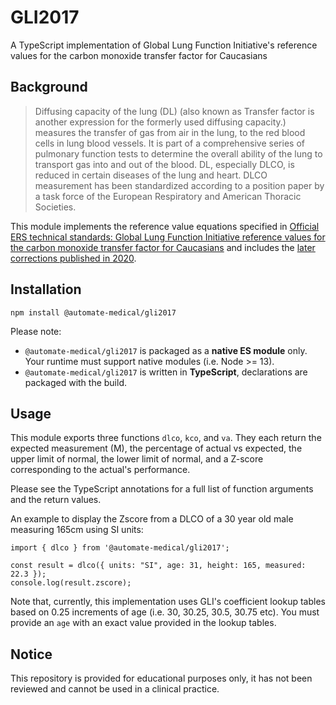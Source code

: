 # GLI2017

A TypeScript implementation of Global Lung Function Initiative's reference values for the carbon monoxide transfer factor for Caucasians

## Background

> Diffusing capacity of the lung (DL) (also known as Transfer factor is another expression for the formerly used diffusing capacity.) measures the transfer of gas from air in the lung, to the red blood cells in lung blood vessels. It is part of a comprehensive series of pulmonary function tests to determine the overall ability of the lung to transport gas into and out of the blood. DL, especially DLCO, is reduced in certain diseases of the lung and heart. DLCO measurement has been standardized according to a position paper by a task force of the European Respiratory and American Thoracic Societies.

This module implements the reference value equations specified in [Official ERS technical standards: Global Lung Function Initiative reference values for the carbon monoxide transfer factor for Caucasians](https://www.ers-education.org/lr/show-details/?idP=206432) and includes the [later corrections published in 2020](https://erj.ersjournals.com/content/56/4/1750010).

## Installation

`npm install @automate-medical/gli2017`

Please note: 

* `@automate-medical/gli2017` is packaged as a **native ES module** only. Your runtime must support native modules (i.e. Node >= 13). 
* `@automate-medical/gli2017` is written in **TypeScript**, declarations are packaged with the build.

## Usage

This module exports three functions `dlco`, `kco`, and `va`. They each return the expected measurement (M), the percentage of actual vs expected, the upper limit of normal, the lower limit of normal, and a Z-score corresponding to the actual's performance.

Please see the TypeScript annotations for a full list of function arguments and the return values.

An example to display the Zscore from a DLCO of a 30 year old male measuring 165cm using SI units:

```
import { dlco } from '@automate-medical/gli2017';

const result = dlco({ units: "SI", age: 31, height: 165, measured: 22.3 });
console.log(result.zscore);
```

Note that, currently, this implementation uses GLI's coefficient lookup tables based on 0.25 increments of age (i.e. 30, 30.25, 30.5, 30.75 etc). You must provide an `age` with an exact value provided in the lookup tables.

## Notice

This repository is provided for educational purposes only, it has not been reviewed and cannot be used in a clinical practice.

